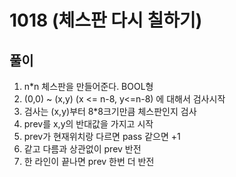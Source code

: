 
# 1018 (체스판 다시 칠하기)

## 풀이
1.  n*n 체스판을 만들어준다. BOOL형
2. (0,0) ~ (x,y) (x <= n-8, y<=n-8) 에 대해서 검사시작
3. 검사는 (x,y)부터 8*8크기만큼 체스판인지 검사
4. prev를 x,y의 반대값을 가지고 시작
5. prev가 현재위치랑 다르면 pass 같으면 +1 
6. 같고 다름과 상관없이 prev 반전
7. 한 라인이 끝나면 prev 한번 더 반전
